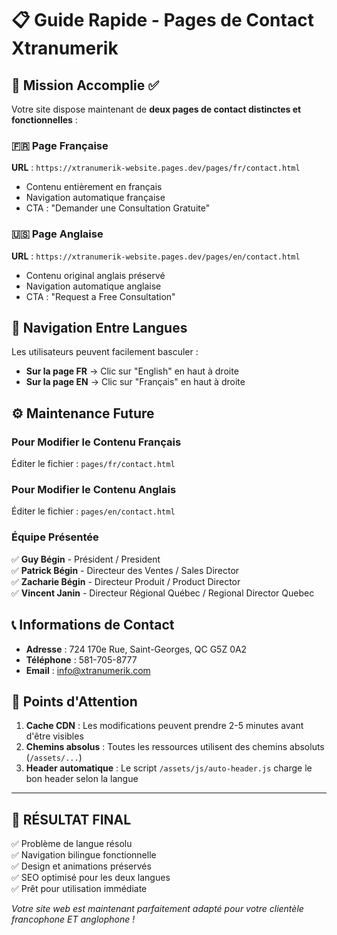 # 📋 Guide Rapide - Pages de Contact Xtranumerik

## 🎯 Mission Accomplie ✅

Votre site dispose maintenant de **deux pages de contact distinctes et fonctionnelles** :

### 🇫🇷 **Page Française**
**URL** : `https://xtranumerik-website.pages.dev/pages/fr/contact.html`
- Contenu entièrement en français
- Navigation automatique française
- CTA : "Demander une Consultation Gratuite"

### 🇺🇸 **Page Anglaise**  
**URL** : `https://xtranumerik-website.pages.dev/pages/en/contact.html`
- Contenu original anglais préservé
- Navigation automatique anglaise  
- CTA : "Request a Free Consultation"

## 🔄 Navigation Entre Langues

Les utilisateurs peuvent facilement basculer :
- **Sur la page FR** → Clic sur "English" en haut à droite
- **Sur la page EN** → Clic sur "Français" en haut à droite

## ⚙️ Maintenance Future

### Pour Modifier le Contenu Français
Éditer le fichier : `pages/fr/contact.html`

### Pour Modifier le Contenu Anglais  
Éditer le fichier : `pages/en/contact.html`

### Équipe Présentée
✅ **Guy Bégin** - Président / President  
✅ **Patrick Bégin** - Directeur des Ventes / Sales Director  
✅ **Zacharie Bégin** - Directeur Produit / Product Director  
✅ **Vincent Janin** - Directeur Régional Québec / Regional Director Quebec

## 📞 Informations de Contact
- **Adresse** : 724 170e Rue, Saint-Georges, QC G5Z 0A2
- **Téléphone** : 581-705-8777  
- **Email** : info@xtranumerik.com

## 🚨 Points d'Attention

1. **Cache CDN** : Les modifications peuvent prendre 2-5 minutes avant d'être visibles
2. **Chemins absolus** : Toutes les ressources utilisent des chemins absoluts (`/assets/...`)
3. **Header automatique** : Le script `/assets/js/auto-header.js` charge le bon header selon la langue

---

## 🎉 **RÉSULTAT FINAL**

✅ Problème de langue résolu  
✅ Navigation bilingue fonctionnelle  
✅ Design et animations préservés  
✅ SEO optimisé pour les deux langues  
✅ Prêt pour utilisation immédiate

*Votre site web est maintenant parfaitement adapté pour votre clientèle francophone ET anglophone !*